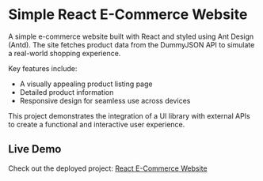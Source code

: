 # Simple React E-Commerce Website  

A simple e-commerce website built with React and styled using Ant Design (Antd). The site fetches product data from the DummyJSON API to simulate a real-world shopping experience.  

Key features include:  
- A visually appealing product listing page  
- Detailed product information  
- Responsive design for seamless use across devices  

This project demonstrates the integration of a UI library with external APIs to create a functional and interactive user experience.  

## Live Demo  
Check out the deployed project: [React E-Commerce Website](https://ecomm-antd-vercel.app)
